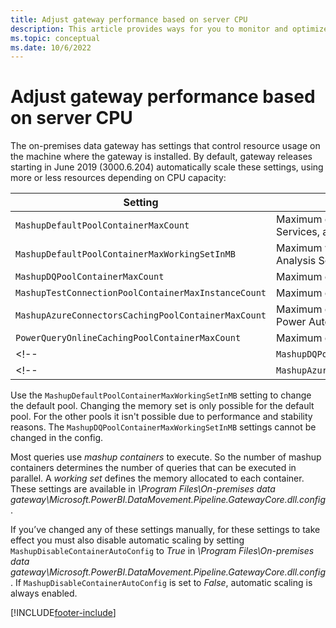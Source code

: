```yaml
---
title: Adjust gateway performance based on server CPU
description: This article provides ways for you to monitor and optimize the performance of the on-premises data gateway activities based on CPU capacity.
ms.topic: conceptual
ms.date: 10/6/2022
---
```


# Adjust gateway performance based on server CPU

The on-premises data gateway has settings that control resource usage on the machine where the gateway is installed. By default, gateway releases starting in June 2019 (3000.6.204) automatically scale these settings, using more or less resources depending on CPU capacity:

| Setting | Description
| -------- | ------|
| `MashupDefaultPoolContainerMaxCount` | Maximum container count for Power BI refresh, Azure Analysis Services, and others. |
| `MashupDefaultPoolContainerMaxWorkingSetInMB` | Maximum working set size for Power BI refresh, Azure Analysis Services, and others. |
| `MashupDQPoolContainerMaxCount` | Maximum container count for Power BI Direct Query. |
| `MashupTestConnectionPoolContainerMaxInstanceCount` | Maximum container count for test connections. |
| `MashupAzureConnectorsCachingPoolContainerMaxCount` | Maximum container count for LogicApps, Power Apps, and Power Automate. |
| `PowerQueryOnlineCachingPoolContainerMaxCount` | Maximum container count for Power Query Online. |
<!--| `MashupDQPoolContainerMaxWorkingSetInMB` | Maximum working set size for Power BI Direct Query. | -->
<!--| `MashupAzureConnectorsCachingPoolContainerMaxWorkingSetInMB` | Maximum working set size for LogicApps, Power Apps, and Power Automate. |-->

Use the `MashupDefaultPoolContainerMaxWorkingSetInMB` setting to change the default pool. Changing the memory set is only possible for the default pool. For the other pools it isn't possible due to performance and stability reasons. The `MashupDQPoolContainerMaxWorkingSetInMB` settings cannot be changed in the config.

Most queries use _mashup containers_ to execute. So the number of mashup containers determines the number of queries that can be executed in parallel. A _working set_ defines the memory allocated to each container. These settings are available in _\Program Files\On-premises data gateway\Microsoft.PowerBI.DataMovement.Pipeline.GatewayCore.dll.config_.

If you’ve changed any of these settings manually, for these settings to take effect you must also disable automatic scaling by setting `MashupDisableContainerAutoConfig` to _True_ in _\Program Files\On-premises data gateway\Microsoft.PowerBI.DataMovement.Pipeline.GatewayCore.dll.config_. If `MashupDisableContainerAutoConfig` is set to _False_, automatic scaling is always enabled.

[!INCLUDE[footer-include](../includes/footer-banner.md)]
